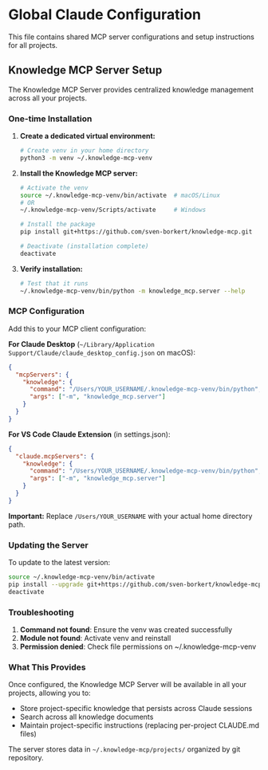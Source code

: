 # Global Claude Configuration

This file contains shared MCP server configurations and setup instructions for all projects.

## Knowledge MCP Server Setup

The Knowledge MCP Server provides centralized knowledge management across all your projects.

### One-time Installation

1. **Create a dedicated virtual environment:**
   ```bash
   # Create venv in your home directory
   python3 -m venv ~/.knowledge-mcp-venv
   ```

2. **Install the Knowledge MCP server:**
   ```bash
   # Activate the venv
   source ~/.knowledge-mcp-venv/bin/activate  # macOS/Linux
   # OR
   ~/.knowledge-mcp-venv/Scripts/activate     # Windows

   # Install the package
   pip install git+https://github.com/sven-borkert/knowledge-mcp.git

   # Deactivate (installation complete)
   deactivate
   ```

3. **Verify installation:**
   ```bash
   # Test that it runs
   ~/.knowledge-mcp-venv/bin/python -m knowledge_mcp.server --help
   ```

### MCP Configuration

Add this to your MCP client configuration:

**For Claude Desktop** (`~/Library/Application Support/Claude/claude_desktop_config.json` on macOS):
```json
{
  "mcpServers": {
    "knowledge": {
      "command": "/Users/YOUR_USERNAME/.knowledge-mcp-venv/bin/python",
      "args": ["-m", "knowledge_mcp.server"]
    }
  }
}
```

**For VS Code Claude Extension** (in settings.json):
```json
{
  "claude.mcpServers": {
    "knowledge": {
      "command": "/Users/YOUR_USERNAME/.knowledge-mcp-venv/bin/python",
      "args": ["-m", "knowledge_mcp.server"]
    }
  }
}
```

**Important:** Replace `/Users/YOUR_USERNAME` with your actual home directory path.

### Updating the Server

To update to the latest version:
```bash
source ~/.knowledge-mcp-venv/bin/activate
pip install --upgrade git+https://github.com/sven-borkert/knowledge-mcp.git
deactivate
```

### Troubleshooting

1. **Command not found**: Ensure the venv was created successfully
2. **Module not found**: Activate venv and reinstall
3. **Permission denied**: Check file permissions on ~/.knowledge-mcp-venv

### What This Provides

Once configured, the Knowledge MCP Server will be available in all your projects, allowing you to:
- Store project-specific knowledge that persists across Claude sessions
- Search across all knowledge documents
- Maintain project-specific instructions (replacing per-project CLAUDE.md files)

The server stores data in `~/.knowledge-mcp/projects/` organized by git repository.